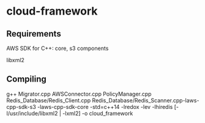 # cloud-framework

## Requirements
AWS SDK for C++: core, s3 components

libxml2

## Compiling
g++ Migrator.cpp AWSConnector.cpp PolicyManager.cpp Redis_Database/Redis_Client.cpp Redis_Database/Redis_Scanner.cpp-laws-cpp-sdk-s3 -laws-cpp-sdk-core -std=c++14 -lredox -lev -lhiredis [-I/usr/include/libxml2 | -lxml2] -o cloud_framework


